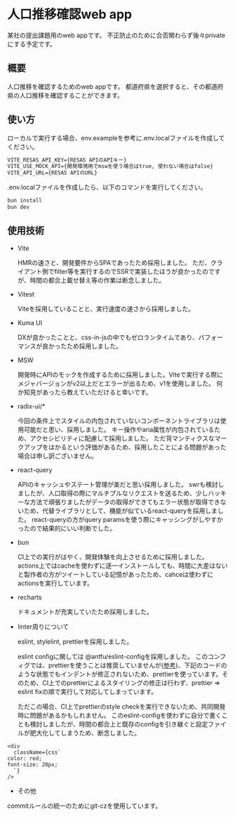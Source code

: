 # 人口推移確認web app

某社の提出課題用のweb appです。
不正防止のために合否関わらず後々privateにする予定です。

## 概要

人口推移を確認するためのweb appです。
都道府県を選択すると、その都道府県の人口推移を確認することができます。

## 使い方

ローカルで実行する場合、env.exampleを参考に.env.localファイルを作成してください。

```txt
VITE_RESAS_API_KEY={RESAS APIのAPIキー}
VITE_USE_MOCK_API={開発環境用でmswを使う場合はtrue, 使わない場合はfalse}
VITE_API_URL={RESAS APIのURL}
```

.env.localファイルを作成したら、以下のコマンドを実行してください。

```bash
bun install
bun dev
```

## 使用技術

- Vite

  HMRの速さと、開発要件からSPAであったため採用しました。
  ただ、クライアント側でfilter等を実行するのでSSRで実装したほうが良かったのですが、時間の都合上載せ替え等の作業は断念しました。

- Vitest

  Viteを採用していることと、実行速度の速さから採用しました。

- Kuma UI

  DXが良かったことと、css-in-jsの中でもゼロランタイムであり、パフォーマンスが良かったため採用しました。

- MSW

  開発時にAPIのモックを作成するために採用しました。Viteで実行する際にメジャバージョンがv2以上だとエラーが出るため、v1を使用しました。
  何か知見があったら教えていただけると幸いです。

- radix-ui/\*

  今回の条件上でスタイルの内包されていないコンポーネントライブラリは使用可能だと思い、採用しました。
  キー操作やaria属性が内包されているため、アクセシビリティに配慮して採用しました。
  ただ背マンティクスなマークアップをはかるという評価があるため、採用したことによる問題があった場合は申し訳ございません。

- react-query

  APIのキャッシュやステート管理が楽だと思い採用しました。
  swrも検討しましたが、人口取得の際にマルチプルなリクエストを送るため、少しハッキーな方法で頑張りましたがデータの取得ができてもエラー状態が取得できないため、代替ライブラリとして、機能が似ているreact-queryを採用しました。
  react-queryの方がquery paramsを使う際にキャッシングがしやすかったので結果的にいい判断でした。

- bun

  CI上での実行がはやく、開発体験を向上させるために採用しました。
  actions上ではcacheを使わずに逐一インストールしても、時間に大差はないと製作者の方がツイートしている記憶があったため、cahceは使わずにactionsを実行しています。

- recharts

  ドキュメントが充実していたため採用しました。

- linter周りについて

  eslint, stylelint, prettierを採用しました。

  
  eslint configに関しては @antfu/eslint-configを採用しました。
  このコンフィグでは、prettierを使うことは推奨していませんが([参考](https://antfu.me/posts/why-not-prettier/))、下記のコードのような状態でもインデントが修正されないため、prettierを使っています。そのため、CI上でのprettierによるスタイリングの修正は行わず、prettier => eslint fixの順で実行して対応してしまっています。


  ただこの場合、CI上でprettierのstyle checkを実行できないため、共同開発時に問題があるかもしれません。
  このeslint-configを使わずに自分で書くことも検討しましたが、時間の都合上と既存のconfigを引き継ぐと設定ファイルが肥大化してしまうため、断念しました。

```tsx
<div
  className={css`
color: red;
font-size: 20px;
  `}
/>
```

- その他

commitルールの統一のためにgit-czを使用しています。
